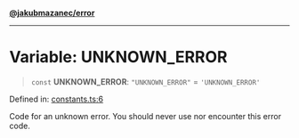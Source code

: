 [**@jakubmazanec/error**](../README.md)

---

# Variable: UNKNOWN_ERROR

> `const` **UNKNOWN_ERROR**: `"UNKNOWN_ERROR"` = `'UNKNOWN_ERROR'`

Defined in:
[constants.ts:6](https://github.com/jakubmazanec/tools/blob/a1a5edf56256b0aa4e209cc73bc7a07f5d7fc236/packages/error/source/constants.ts#L6)

Code for an unknown error. You should never use nor encounter this error code.
